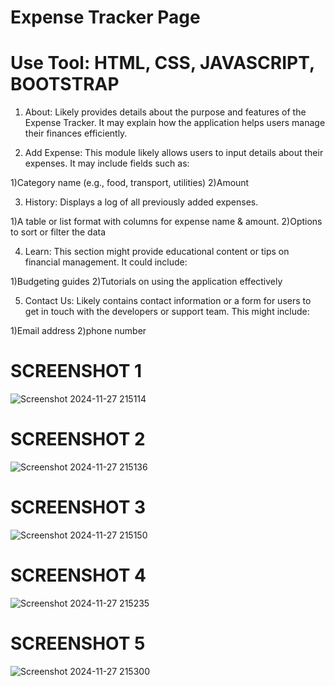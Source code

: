 # Expense Tracker Page 
# Use Tool: HTML, CSS, JAVASCRIPT, BOOTSTRAP 


1. About:
Likely provides details about the purpose and features of the Expense Tracker. It may explain how the application helps users manage their finances efficiently.

2. Add Expense:
This module likely allows users to input details about their expenses. It may include fields such as:

1)Category name (e.g., food, transport, utilities)
2)Amount


3. History:
Displays a log of all previously added expenses.

1)A table or list format with columns for expense name & amount.
2)Options to sort or filter the data


4. Learn:
This section might provide educational content or tips on financial management. It could include:

1)Budgeting guides
2)Tutorials on using the application effectively


5. Contact Us:
Likely contains contact information or a form for users to get in touch with the developers or support team. This might include:

1)Email address
2)phone number






# SCREENSHOT 1
![Screenshot 2024-11-27 215114](https://github.com/user-attachments/assets/f2b76c5d-a86b-426b-b7c2-3f65e33fbe8d)



# SCREENSHOT 2
![Screenshot 2024-11-27 215136](https://github.com/user-attachments/assets/43a63122-b9a5-4959-81da-b3baaf10e1d2)


# SCREENSHOT 3
![Screenshot 2024-11-27 215150](https://github.com/user-attachments/assets/0e4b8447-47ca-4836-865d-9f180d726754)


# SCREENSHOT 4
![Screenshot 2024-11-27 215235](https://github.com/user-attachments/assets/c8c0eacf-d8f8-4a01-b47d-7845f7872b9c)


# SCREENSHOT 5 
![Screenshot 2024-11-27 215300](https://github.com/user-attachments/assets/4b829f93-1f78-4a55-b863-d9c6486f2c05)
